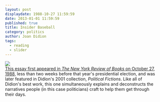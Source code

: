 ```yaml
---
layout: post
displaydate: 1988-10-27 11:59:59
date: 2013-01-01 11:59:59
published: true
title: Insider Baseball
category: politics
author: Joan Didion
tags: 
  - reading
  - slider
---
```


![](http://upload.wikimedia.org/wikipedia/en/thumb/6/6b/Didion-Fictions.jpg/200px-Didion-Fictions.jpg)
<br><a href="http://www.nybooks.com/articles/archives/1988/oct/27/insider-baseball/?pagination=false" target="_blank">This essay first appeared in _The New York Review of Books_ on October 27, 1988</a>, less than two weeks before that year's presidential election, and was later featured in Didion's 2001 collection, _Political Fictions_. Like all of Didion's best work, this one simultaneously explains and deconstructs the narratives people (in this case politicians) craft to help them get through their days.
